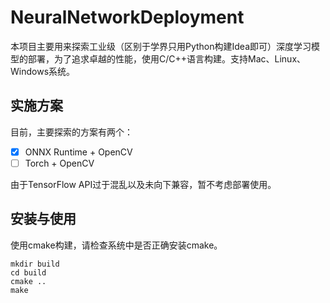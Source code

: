 # NeuralNetworkDeployment

本项目主要用来探索工业级（区别于学界只用Python构建Idea即可）深度学习模型的部署，为了追求卓越的性能，使用C/C++语言构建。支持Mac、Linux、Windows系统。

## 实施方案

目前，主要探索的方案有两个：

- [x] ONNX Runtime + OpenCV
- [ ] Torch + OpenCV

由于TensorFlow API过于混乱以及未向下兼容，暂不考虑部署使用。

## 安装与使用

使用cmake构建，请检查系统中是否正确安装cmake。

```shell
mkdir build
cd build
cmake ..
make
```